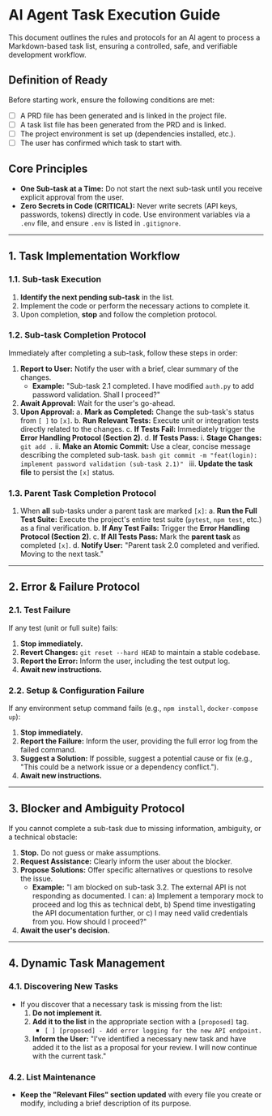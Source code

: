 # AI Agent Task Execution Guide

This document outlines the rules and protocols for an AI agent to process a Markdown-based task list, ensuring a controlled, safe, and verifiable development workflow.

## Definition of Ready
Before starting work, ensure the following conditions are met:
- [ ] A PRD file has been generated and is linked in the project file.
- [ ] A task list file has been generated from the PRD and is linked.
- [ ] The project environment is set up (dependencies installed, etc.).
- [ ] The user has confirmed which task to start with.

## Core Principles
- **One Sub-task at a Time:** Do not start the next sub-task until you receive explicit approval from the user.
- **Zero Secrets in Code (CRITICAL):** Never write secrets (API keys, passwords, tokens) directly in code. Use environment variables via a `.env` file, and ensure `.env` is listed in `.gitignore`.

---

## 1. Task Implementation Workflow

### 1.1. Sub-task Execution
1.  **Identify the next pending sub-task** in the list.
2.  Implement the code or perform the necessary actions to complete it.
3.  Upon completion, **stop** and follow the completion protocol.

### 1.2. Sub-task Completion Protocol
Immediately after completing a sub-task, follow these steps in order:

1.  **Report to User:** Notify the user with a brief, clear summary of the changes.
    - **Example:** "Sub-task 2.1 completed. I have modified `auth.py` to add password validation. Shall I proceed?"
2.  **Await Approval:** Wait for the user's go-ahead.
3.  **Upon Approval:**
    a. **Mark as Completed:** Change the sub-task's status from `[ ]` to `[x]`.
    b. **Run Relevant Tests:** Execute unit or integration tests directly related to the changes.
    c. **If Tests Fail:** Immediately trigger the **Error Handling Protocol (Section 2)**.
    d. **If Tests Pass:**
        i.  **Stage Changes:** `git add .`
        ii. **Make an Atomic Commit:** Use a clear, concise message describing the completed sub-task.
            ```bash
            git commit -m "feat(login): implement password validation (sub-task 2.1)"
            ```
        iii. **Update the task file** to persist the `[x]` status.

### 1.3. Parent Task Completion Protocol
1.  When **all** sub-tasks under a parent task are marked `[x]`:
    a. **Run the Full Test Suite:** Execute the project's entire test suite (`pytest`, `npm test`, etc.) as a final verification.
    b. **If Any Test Fails:** Trigger the **Error Handling Protocol (Section 2)**.
    c. **If All Tests Pass:** Mark the **parent task** as completed `[x]`.
    d. **Notify User:** "Parent task 2.0 completed and verified. Moving to the next task."

---

## 2. Error & Failure Protocol

### 2.1. Test Failure
If any test (unit or full suite) fails:
1.  **Stop immediately.**
2.  **Revert Changes:** `git reset --hard HEAD` to maintain a stable codebase.
3.  **Report the Error:** Inform the user, including the test output log.
4.  **Await new instructions.**

### 2.2. Setup & Configuration Failure
If any environment setup command fails (e.g., `npm install`, `docker-compose up`):
1.  **Stop immediately.**
2.  **Report the Failure:** Inform the user, providing the full error log from the failed command.
3.  **Suggest a Solution:** If possible, suggest a potential cause or fix (e.g., "This could be a network issue or a dependency conflict.").
4.  **Await new instructions.**

---

## 3. Blocker and Ambiguity Protocol
If you cannot complete a sub-task due to missing information, ambiguity, or a technical obstacle:

1.  **Stop.** Do not guess or make assumptions.
2.  **Request Assistance:** Clearly inform the user about the blocker.
3.  **Propose Solutions:** Offer specific alternatives or questions to resolve the issue.
    - **Example:** "I am blocked on sub-task 3.2. The external API is not responding as documented. I can: a) Implement a temporary mock to proceed and log this as technical debt, b) Spend time investigating the API documentation further, or c) I may need valid credentials from you. How should I proceed?"
4.  **Await the user's decision.**

---

## 4. Dynamic Task Management

### 4.1. Discovering New Tasks
- If you discover that a necessary task is missing from the list:
  1. **Do not implement it.**
  2. **Add it to the list** in the appropriate section with a `[proposed]` tag.
     - `[ ] [proposed] - Add error logging for the new API endpoint.`
  3. **Inform the User:** "I've identified a necessary new task and have added it to the list as a proposal for your review. I will now continue with the current task."

### 4.2. List Maintenance
- **Keep the "Relevant Files" section updated** with every file you create or modify, including a brief description of its purpose.
